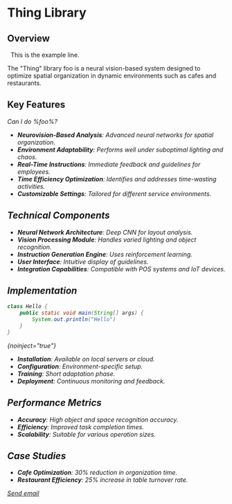 # Thing Library

## Overview

&nbsp; This is the example line.

The "Thing" library <tooltip term="foo">foo</tooltip> is a neural vision-based system designed to optimize spatial organization in dynamic environments such as cafes and restaurants.

## Key Features

<var name="foo" value="bar"/>

Can I do %foo%?

- **Neurovision-Based Analysis**: Advanced neural networks for spatial organization.
- **Environment Adaptability**: Performs well under suboptimal lighting and chaos.
- **Real-Time Instructions**: Immediate feedback and guidelines for employees.
- **Time Efficiency Optimization**: Identifies and addresses time-wasting activities.
- **Customizable Settings**: Tailored for different service environments.

## Technical Components

- **Neural Network Architecture**: Deep CNN for layout analysis.
- **Vision Processing Module**: Handles varied lighting and object recognition.
- **Instruction Generation Engine**: Uses reinforcement learning.
- **User Interface**: Intuitive display of guidelines.
- **Integration Capabilities**: Compatible with POS systems and IoT devices.

## Implementation

```java
class Hello {
    public static void main(String[] args) {
        System.out.println("Hello")
    }
}
```
{noinject="true"}

- **Installation**: Available on local servers or cloud.
- **Configuration**: Environment-specific setup.
- **Training**: Short adaptation phase.
- **Deployment**: Continuous monitoring and feedback.

## Performance Metrics

- **Accuracy**: High object and space recognition accuracy.
- **Efficiency**: Improved task completion times.
- **Scalability**: Suitable for various operation sizes.

## Case Studies

- **Cafe Optimization**: 30% reduction in organization time.
- **Restaurant Efficiency**: 25% increase in table turnover rate.

<seealso>
        <category ref="wrs">
            <a href="mailto:someone@example.com">Send email</a>
        </category>
    </seealso>
